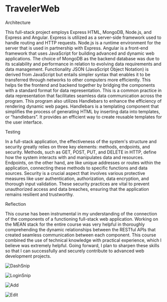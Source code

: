# TravelerWeb

Architecture

This full-stack project employs Express HTML, MongoDB, Node.js, and Express and Angular.  Express is utilized as a server-side framework used to handle routing and HTTP requests.  Node.js is a runtime environment for the server that is used in partnership with Express. Angular is a front-end framework that uses JavaScript for building advanced and dynamic web applications. The choice of MongoDB as the backend database was due to its scalability and performance in relation to evolving data requirements and data management. 
Functionality
JSON (JavaScript Object Notation) is derived from JavaScript but entails simpler syntax that enables it to be transferred through networks to other computers more efficiently. This helps tie the frontend and backend together by bridging the components with a standard format for data representation. This is a common practice in data representation that facilitates seamless data communication across the program. 
This program also utilizes Handlebars to enhance the efficiency of rendering dynamic web pages. Handlebars is a templating component that simplifies the process of generating HTML by inserting data into templates, or “handlebars”. It provides an efficient way to create reusable templates for the user interface.


Testing

In a full-stack application, the effectiveness of the system's structure and security greatly relies on three key elements: methods, endpoints, and security. Methods, such as GET, POST, PUT, and DELETE in HTTP, define how the system interacts with and manipulates data and resources. Endpoints, on the other hand, are like unique addresses or routes within the application, connecting these methods to specific functions and data sources. Security is a crucial aspect that involves various protective measures like user authentication, authorization, data encryption, and thorough input validation. These security practices are vital to prevent unauthorized access and data breaches, ensuring that the application remains resilient and trustworthy.


Reflection

This course has been instrumental in my understanding of the connection of the components of a functioning full-stack web application. Working on the MEAN stack for the entire course was very helpful in thoroughly comprehending the dynamic relationships between the RESTful APIs that created seamless communication between each component. This course combined the use of technical knowledge with practical experience, which I believe was extremely helpful.  Going forward, I plan to sharpen these skills so that I can successfully and securely contribute to advanced web development projects. 

![DashSnip](https://github.com/Kyle-Conley/TravelerWeb/assets/101020171/778cdf4a-e443-4586-bdb0-7cab86582f2f)

![LoginSnip](https://github.com/Kyle-Conley/TravelerWeb/assets/101020171/323a32e4-bde5-4368-89eb-08360b41c912)

![Add](https://github.com/Kyle-Conley/TravelerWeb/assets/101020171/2e58a064-6e75-4f5f-8a60-b390e7008f0a)


![Edit](https://github.com/Kyle-Conley/TravelerWeb/assets/101020171/8c2e0310-ae9d-4de1-a93d-7f2ae1604ed6)


